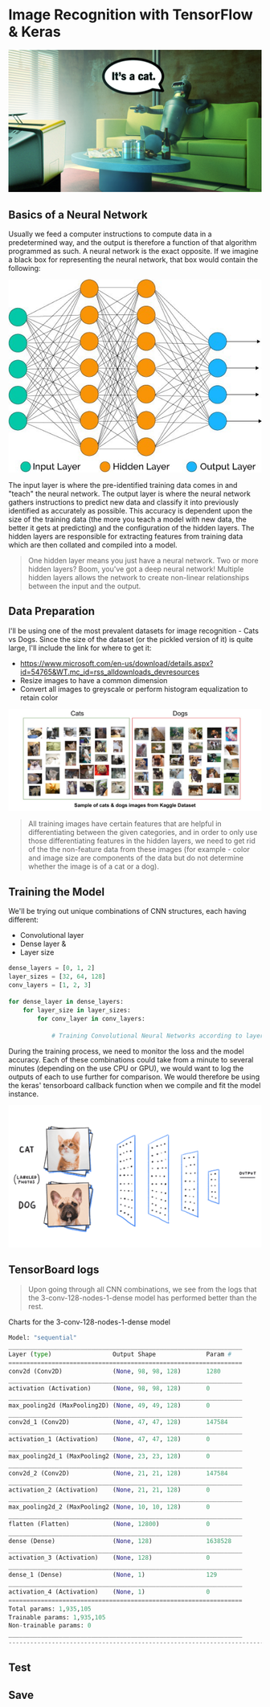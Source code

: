 # Image Recognition with TensorFlow & Keras
<p align="center">
<img src="assets/robo_dude.png" width="625"/>
</p>

## Basics of a Neural Network
Usually we feed a computer instructions to compute data in a predetermined way, and the output is therefore a function of that algorithm programmed as such. A neural network is the exact opposite. If we imagine a black box for representing the neural network, that box would contain the following:

<p align="center">
<img src="assets/neural_network.jpeg" width="525"/>
</p>

The input layer is where the pre-identified training data comes in and "teach" the neural network. The output layer is where the neural network gathers instructions to predict new data and classify it into previously identified as accurately as possible. This accuracy is dependent upon the size of the training data (the more you teach a model with new data, the better it gets at predicting) and the configuration of the hidden layers. The hidden layers are responsible for extracting features from training data which are then collated and compiled into a model.

> One hidden layer means you just have a neural network. Two or more hidden layers? Boom, you've got a deep neural network! Multiple hidden layers allows the network to create non-linear relationships between the input and the output.

## Data Preparation
I'll be using one of the most prevalent datasets for image recognition - Cats vs Dogs. Since the size of the dataset (or the pickled version of it) is quite large, I'll include the link for where to get it:

- https://www.microsoft.com/en-us/download/details.aspx?id=54765&WT.mc_id=rss_alldownloads_devresources
- Resize images to have a common dimension
- Convert all images to greyscale or perform histogram equalization to retain color

<p align="center">
<img src="assets/cats-dogs.jpg"/>
</p>

> All training images have certain features that are helpful in differentiating between the given categories, and in order to only use those differentiating features in the hidden layers, we need to get rid of the the non-feature data from these images (for example - color and image size are components of the data but do not determine whether the image is of a cat or a dog).

## Training the Model
We'll be trying out unique combinations of CNN structures, each having different:
- Convolutional layer
- Dense layer & 
- Layer size 

```python
dense_layers = [0, 1, 2]
layer_sizes = [32, 64, 128]
conv_layers = [1, 2, 3]

for dense_layer in dense_layers:
    for layer_size in layer_sizes:
        for conv_layer in conv_layers:
            
            # Training Convolutional Neural Networks according to layer configurations decided per loop.
```


During the training process, we need to monitor the loss and the model accuracy. Each of these combinations could take from a minute to several minutes (depending on the use CPU or GPU), we would want to log the outputs of each to use further for comparison. We would therefore be using the keras' tensorboard callback function when we compile and fit the model instance. 

<p align="center">
<img src="assets/Image_Identification.gif" width="525"/>
</p>

## TensorBoard logs

>Upon going through all CNN combinations, we see from the logs that the 3-conv-128-nodes-1-dense model has performed better than the rest.

Charts for the 3-conv-128-nodes-1-dense model

```python
Model: "sequential"
_________________________________________________________________
Layer (type)                 Output Shape              Param #   
=================================================================
conv2d (Conv2D)              (None, 98, 98, 128)       1280      
_________________________________________________________________
activation (Activation)      (None, 98, 98, 128)       0         
_________________________________________________________________
max_pooling2d (MaxPooling2D) (None, 49, 49, 128)       0         
_________________________________________________________________
conv2d_1 (Conv2D)            (None, 47, 47, 128)       147584    
_________________________________________________________________
activation_1 (Activation)    (None, 47, 47, 128)       0         
_________________________________________________________________
max_pooling2d_1 (MaxPooling2 (None, 23, 23, 128)       0         
_________________________________________________________________
conv2d_2 (Conv2D)            (None, 21, 21, 128)       147584    
_________________________________________________________________
activation_2 (Activation)    (None, 21, 21, 128)       0         
_________________________________________________________________
max_pooling2d_2 (MaxPooling2 (None, 10, 10, 128)       0         
_________________________________________________________________
flatten (Flatten)            (None, 12800)             0         
_________________________________________________________________
dense (Dense)                (None, 128)               1638528   
_________________________________________________________________
activation_3 (Activation)    (None, 128)               0         
_________________________________________________________________
dense_1 (Dense)              (None, 1)                 129       
_________________________________________________________________
activation_4 (Activation)    (None, 1)                 0         
=================================================================
Total params: 1,935,105
Trainable params: 1,935,105
Non-trainable params: 0
_________________________________________________________________
---------------------------------------------------------------------------
```


## Test




## Save

